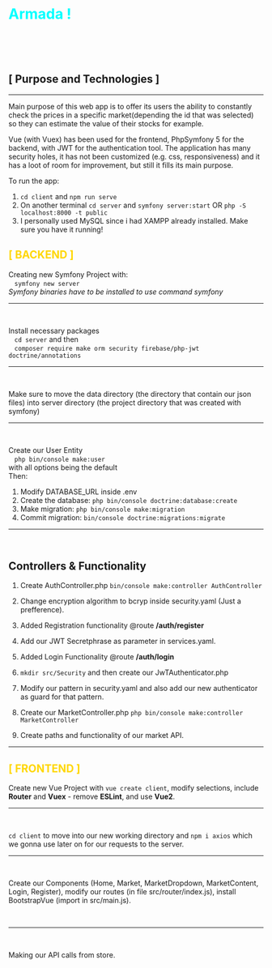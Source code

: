    # <span style="color:cyan">**Armada !**</span>

<br>

<br>
<br>

## **[ Purpose and Technologies ]**

---

Main purpose of this web app is to offer its users the ability to constantly check the prices in a specific market(depending the id that was selected) so they can estimate the value of their stocks for example.

Vue (with Vuex) has been used for the frontend, PhpSymfony 5 for the backend, with JWT for the authentication tool. The application has many security holes, it has not been customized (e.g. css, responsiveness) and it has a loot of room for improvement, but still it fills its main purpose.

To run the app:

1. `cd client` and `npm run serve`
2. On another terminal `cd server` and `symfony server:start` OR `php -S localhost:8000 -t public`
3. I personally used MySQL since i had XAMPP already installed. Make sure you have it running!

## <span style="color:gold">**[ BACKEND ]**</span>

Creating new Symfony Project with: <br>
&nbsp;&nbsp;&nbsp;`symfony new server` <br>
_Symfony binaries have to be installed to use command symfony_ <br>

---

<br>

Install necessary packages <br>
&nbsp;&nbsp;&nbsp;`cd server` and then <br>
&nbsp;&nbsp;&nbsp;`composer require make orm security firebase/php-jwt doctrine/annotations` <br>

---

<br>

Make sure to move the data directory (the directory that contain our json files) into server directory (the project directory that was created with symfony) <br>

---

<br>

Create our User Entity<br>
&nbsp;&nbsp;&nbsp;`php bin/console make:user`<br>
with all options being the default <br>
Then:<br>

1. Modify DATABASE_URL inside .env
2. Create the database: `php bin/console doctrine:database:create`
3. Make migration: `php bin/console make:migration`
4. Commit migration: `bin/console doctrine:migrations:migrate`
   <br>

---

<br>

## Controllers & Functionality

1. Create AuthController.php `bin/console make:controller AuthController`

2. Change encryption algorithm to bcryp inside security.yaml (Just a prefference).

3. Added Registration functionality @route **/auth/register**

4. Add our JWT Secretphrase as parameter in services.yaml.

5. Added Login Functionality @route **/auth/login**

6. `mkdir src/Security` and then create our JwTAuthenticator.php

7. Modify our pattern in security.yaml and also add our new authenticator as guard for that pattern.

8. Create our MarketController.php `php bin/console make:controller MarketController`

9. Create paths and functionality of our market API.

---

## <span style="color:gold">**[ FRONTEND ]**</span>

Create new Vue Project with `vue create client`, modify selections, include **Router** and **Vuex** - remove **ESLint**, and use **Vue2**.
<br>

---

<br>

`cd client` to move into our new working directory and `npm i axios` which we gonna use later on for our requests to the server.<br>

---

<br>

Create our Components (Home, Market, MarketDropdown, MarketContent, Login, Register), modify our routes (in file src/router/index.js), install BootstrapVue (import in src/main.js).

<br>

---

<br>

Making our API calls from store.

